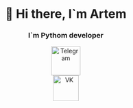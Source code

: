 <div id="header" align="center">
    <h1>👋 Hi there, I`m Artem</h1>
    <h3>I`m Pythom developer</h3>
</div>
<div id="body" align="center">
    <a href="https://t.me/mashinka98">
        <img src="https://cdn-icons-png.flaticon.com/128/3488/3488463.png" alt="Telegram" width="68px"/>
    </a>
    <br>
    <a href="https://vk.com/libimiq_artemka">
        <img src="https://cdn-icons-png.flaticon.com/128/3536/3536582.png" alt="VK" width="60px"/>
    </a>
</div>

<!--
**ArtemPristavka/ArtemPristavka** is a ✨ _special_ ✨ repository because its `README.md` (this file) appears on your GitHub profile.

Here are some ideas to get you started:

- 🔭 I’m currently working on ...
- 🌱 I’m currently learning ...
- 👯 I’m looking to collaborate on ...
- 🤔 I’m looking for help with ...
- 💬 Ask me about ...
- 📫 How to reach me: ...
- 😄 Pronouns: ...
- ⚡ Fun fact: ...
-->
